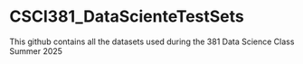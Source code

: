 # CSCI381_DataScienteTestSets
This github contains all the datasets used during the 381 Data Science Class Summer 2025
